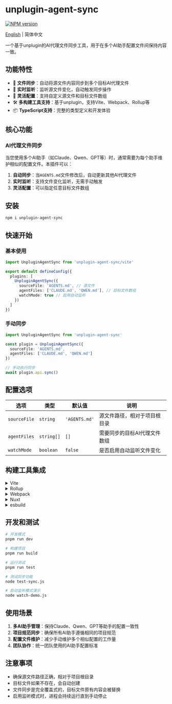 # unplugin-agent-sync

[![NPM version](https://img.shields.io/npm/v/unplugin-agent-sync?color=a1b858&label=)](https://www.npmjs.com/package/unplugin-agent-sync)

[English](./README.md) | 简体中文

一个基于unplugin的AI代理文件同步工具，用于在多个AI助手配置文件间保持内容一致。

## 功能特性

- 🔄 **文件同步**：自动将源文件内容同步到多个目标AI代理文件
- 👀 **实时监听**：监听源文件变化，自动触发同步操作
- 🔧 **灵活配置**：支持自定义源文件和目标文件数组
- 🛠️ **多构建工具支持**：基于unplugin，支持Vite、Webpack、Rollup等
- 📦 **TypeScript支持**：完整的类型定义和开发体验

## 核心功能

### AI代理文件同步

当您使用多个AI助手（如Claude、Qwen、GPT等）时，通常需要为每个助手维护相似的配置文件。本插件可以：

1. **自动同步**：当`AGENTS.md`文件修改后，自动更新其他AI代理文件
2. **实时监听**：支持文件变化监听，无需手动触发
3. **灵活配置**：可以指定任意目标文件数组

## 安装

```bash
npm i unplugin-agent-sync
```

## 快速开始

### 基本使用

```typescript
import UnpluginAgentSync from 'unplugin-agent-sync/vite'

export default defineConfig({
  plugins: [
    UnpluginAgentSync({
      sourceFile: 'AGENTS.md', // 源文件
      agentFiles: ['CLAUDE.md', 'QWEN.md'], // 目标文件数组
      watchMode: true // 启用自动监听
    })
  ]
})
```

### 手动同步

```typescript
import UnpluginAgentSync from 'unplugin-agent-sync'

const plugin = UnpluginAgentSync({
  sourceFile: 'AGENTS.md',
  agentFiles: ['CLAUDE.md', 'QWEN.md']
})

// 手动执行同步
await plugin.api.sync()
```

## 配置选项

| 选项 | 类型 | 默认值 | 说明 |
|------|------|--------|------|
| `sourceFile` | `string` | `'AGENTS.md'` | 源文件路径，相对于项目根目录 |
| `agentFiles` | `string[]` | `[]` | 需要同步的目标AI代理文件数组 |
| `watchMode` | `boolean` | `false` | 是否启用自动监听文件变化 |

## 构建工具集成

<details>
<summary>Vite</summary><br>

```ts
// vite.config.ts
import UnpluginAgentSync from 'unplugin-agent-sync/vite'

export default defineConfig({
  plugins: [
    UnpluginAgentSync({
      sourceFile: 'AGENTS.md',
      agentFiles: ['CLAUDE.md', 'QWEN.md'],
      watchMode: true
    })
  ]
})
```

</details>

<details>
<summary>Rollup</summary><br>

```ts
// rollup.config.js
import UnpluginAgentSync from 'unplugin-agent-sync/rollup'

export default {
  plugins: [
    UnpluginAgentSync({
      sourceFile: 'AGENTS.md',
      agentFiles: ['CLAUDE.md', 'QWEN.md'],
      watchMode: true
    })
  ]
}
```

</details>

<details>
<summary>Webpack</summary><br>

```ts
// webpack.config.js
module.exports = {
  /* ... */
  plugins: [
    require('unplugin-agent-sync/webpack')({
      sourceFile: 'AGENTS.md',
      agentFiles: ['CLAUDE.md', 'QWEN.md'],
      watchMode: true
    })
  ]
}
```

</details>

<details>
<summary>Nuxt</summary><br>

```ts
// nuxt.config.js
export default defineNuxtConfig({
  modules: [
    [
      'unplugin-agent-sync/nuxt',
      {
        sourceFile: 'AGENTS.md',
        agentFiles: ['CLAUDE.md', 'QWEN.md'],
        watchMode: true
      }
    ]
  ]
})
```

> 此模块支持 Nuxt 2 和 [Nuxt Vite](https://github.com/nuxt/vite)

</details>

<details>
<summary>esbuild</summary><br>

```ts
// esbuild.config.js
import { build } from 'esbuild'
import UnpluginAgentSync from 'unplugin-agent-sync/esbuild'

build({
  plugins: [
    UnpluginAgentSync({
      sourceFile: 'AGENTS.md',
      agentFiles: ['CLAUDE.md', 'QWEN.md'],
      watchMode: true
    })
  ]
})
```

</details>

## 开发和测试

```bash
# 开发模式
pnpm run dev

# 构建项目
pnpm run build

# 运行测试
pnpm run test

# 测试同步功能
node test-sync.js

# 启动监听模式演示
node watch-demo.js
```

## 使用场景

1. **多AI助手管理**：保持Claude、Qwen、GPT等助手的配置一致性
2. **项目规范同步**：确保所有AI助手遵循相同的项目规范
3. **配置文件维护**：减少手动维护多个相似配置的工作量
4. **团队协作**：统一团队使用的AI助手配置标准

## 注意事项

- 确保源文件路径正确，相对于项目根目录
- 目标文件如果不存在，会自动创建
- 文件同步是完全覆盖式的，目标文件原有内容会被替换
- 启用监听模式时，进程会持续运行直到手动停止
